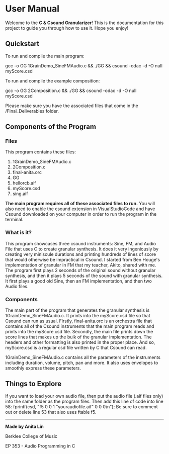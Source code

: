 # User Manual
Welcome to the **C & Csound Granularizer**! This is the documentation for this project to guide you through how to use it. Hope you enjoy!

## Quickstart
To run and compile the main program: 

gcc -o GG 1GrainDemo_SineFMAudio.c && ./GG && csound -odac -d -O null myScore.csd

To run and compile the example composition: 

gcc -o GG 2Composition.c && ./GG && csound -odac -d -O null myScore.csd

Please make sure you have the associated files that come in the /Final_Deliverables folder.

## Components of the Program
### Files
This program contains these files:
1. 1GrainDemo_SineFMAudio.c
2. 2Composition.c
3. final-anita.orc
4. GG
5. hellorcb.aif
6. myScore.csd
7. sing.aif

**The main program requires all of these associated files to run.**
You will also need to enable the csound extension in VisualStudioCode and have Csound downloaded on your computer in order to run the program in the terminal.

### What is it?
This program showcases three csound instruments: Sine, FM, and Audio File that uses C to create granular synthesis. It does it very ingeniously by creating very miniscule durations and printing hundreds of lines of score that would otherwise be impractical in Csound. I started from Ben Houge's implementation of granular in FM that my teacher, Akito, shared with me. The program first plays 2 seconds of the original sound without granular synthesis, and then it plays 5 seconds of the sound with granular synthesis. It first plays a good old Sine, then an FM implementation, and then two Audio files. 

### Components
The main part of the program that generates the granular synthesis is 1GrainDemo_SineFMAudio.c. It prints into the myScore.csd file so that Csound can run as usual. Firstly, final-anita.orc is an orchestra file that contains all of the Csound instruments that the main program reads and prints into the myScore.csd file. Secondly, the main file prints down the score lines that makes up the bulk of the granular implementation. The headers and other formatting is also printed in the proper place. And so, myScore.csd is a regular csd file written by C that Csound can read. 

1GrainDemo_SineFMAudio.c contains all the parameters of the instruments including duration, volume, pitch, pan and more. It also uses envelopes to smoothly express these parameters. 

## Things to Explore
If you want to load your own audio file, then put the audio file (.aif files only) into the same folder as the program files. Then add this line of code into line 58: 
fprintf(csd, "f5 0 0 1 \"youraudiofile.aif\" 0 0 0\n");
Be sure to comment out or delete line 53 that also uses ftable f5.

---
**Made by Anita Lin**

Berklee College of Music

EP 353 - Audio Programming in C